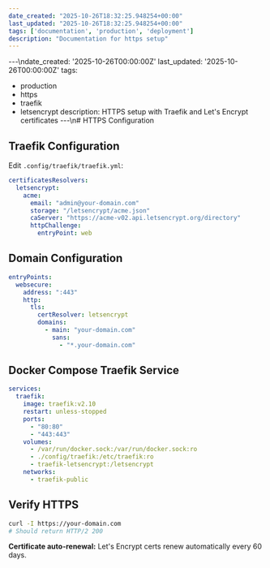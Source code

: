 ```yaml
---
date_created: "2025-10-26T18:32:25.948254+00:00"
last_updated: "2025-10-26T18:32:25.948254+00:00"
tags: ['documentation', 'production', 'deployment']
description: "Documentation for https setup"
---
```


---\ndate_created: '2025-10-26T00:00:00Z'
last_updated: '2025-10-26T00:00:00Z'
tags:
- production
- https
- traefik
- letsencrypt
description: HTTPS setup with Traefik and Let's Encrypt certificates
---\n# HTTPS Configuration

## Traefik Configuration

Edit `.config/traefik/traefik.yml`:

```yaml
certificatesResolvers:
  letsencrypt:
    acme:
      email: "admin@your-domain.com"
      storage: "/letsencrypt/acme.json"
      caServer: "https://acme-v02.api.letsencrypt.org/directory"
      httpChallenge:
        entryPoint: web
```

## Domain Configuration

```yaml
entryPoints:
  websecure:
    address: ":443"
    http:
      tls:
        certResolver: letsencrypt
        domains:
          - main: "your-domain.com"
            sans:
              - "*.your-domain.com"
```

## Docker Compose Traefik Service

```yaml
services:
  traefik:
    image: traefik:v2.10
    restart: unless-stopped
    ports:
      - "80:80"
      - "443:443"
    volumes:
      - /var/run/docker.sock:/var/run/docker.sock:ro
      - ./config/traefik:/etc/traefik:ro
      - traefik-letsencrypt:/letsencrypt
    networks:
      - traefik-public
```

## Verify HTTPS

```bash
curl -I https://your-domain.com
# Should return HTTP/2 200
```

**Certificate auto-renewal:** Let's Encrypt certs renew automatically every 60 days.
